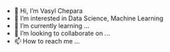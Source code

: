 - 👋 Hi, I’m Vasyl Chepara
- 👀 I’m interested in Data Science, Machine Learning
- 🌱 I’m currently learning ...
- 💞️ I’m looking to collaborate on ...
- 📫 How to reach me ...

<!---
Vasyl-Chepara/Vasyl-Chepara is a ✨ special ✨ repository because its `README.md` (this file) appears on your GitHub profile.
You can click the Preview link to take a look at your changes.
--->
